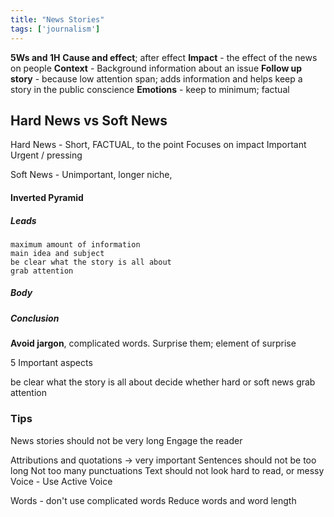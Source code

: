 ```yaml
---
title: "News Stories"
tags: ['journalism']
---
```




**5Ws and 1H** 
**Cause and effect**; after effect
**Impact** - the effect of the news on people
**Context** - Background information about an issue
**Follow up story** - because low attention span; adds information and helps keep a story in the public conscience
**Emotions** - keep to minimum; factual

## Hard News vs Soft News 

Hard News - Short, FACTUAL, to the point
Focuses on impact 
Important 
Urgent / pressing

Soft News - Unimportant, longer 
niche, 

#### Inverted Pyramid
##### Leads
	maximum amount of information
	main idea and subject
	be clear what the story is all about
	grab attention
##### Body
##### Conclusion
####

**Avoid jargon**, complicated words. 
Surprise them; element of surprise

5 Important aspects 

be clear what the story is all about
decide whether hard or soft news
grab attention

### Tips 
News stories should not be very long
Engage the reader

Attributions and quotations -> very important
Sentences should not be too long
Not too many punctuations 
Text should not look hard to read, or messy
Voice - Use Active Voice 

Words - don't use complicated words
Reduce words and word length
